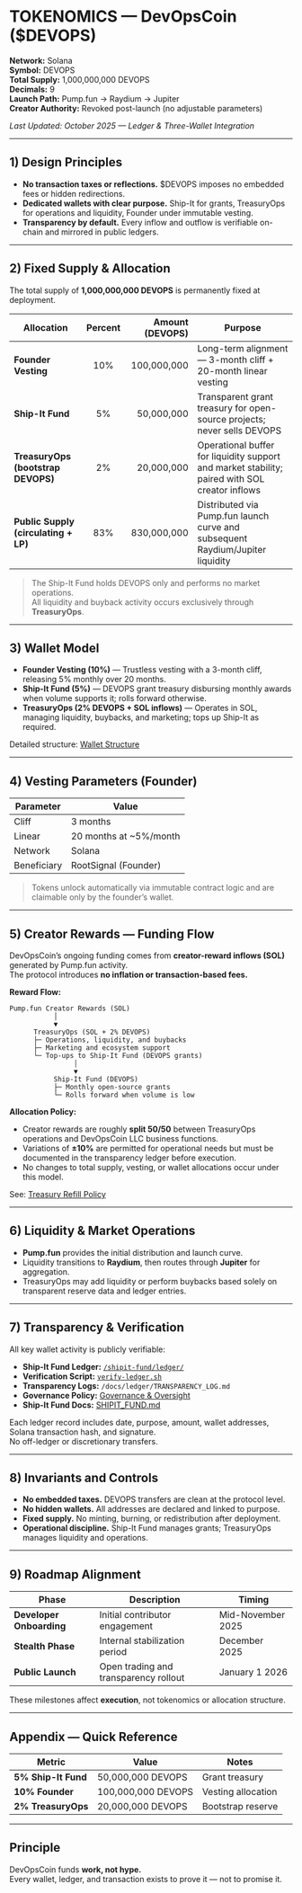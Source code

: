 # TOKENOMICS — DevOpsCoin ($DEVOPS)

**Network:** Solana  
**Symbol:** DEVOPS  
**Total Supply:** 1,000,000,000 DEVOPS  
**Decimals:** 9  
**Launch Path:** Pump.fun → Raydium → Jupiter  
**Creator Authority:** Revoked post-launch (no adjustable parameters)

_Last Updated: October 2025 — Ledger & Three-Wallet Integration_

---

## 1) Design Principles

- **No transaction taxes or reflections.** $DEVOPS imposes no embedded fees or hidden redirections.
- **Dedicated wallets with clear purpose.** Ship-It for grants, TreasuryOps for operations and liquidity, Founder under immutable vesting.
- **Transparency by default.** Every inflow and outflow is verifiable on-chain and mirrored in public ledgers.

---

## 2) Fixed Supply & Allocation

The total supply of **1,000,000,000 DEVOPS** is permanently fixed at deployment.

| Allocation                           | Percent | Amount (DEVOPS) | Purpose                                                                                        |
| ------------------------------------ | :-----: | --------------: | ---------------------------------------------------------------------------------------------- |
| **Founder Vesting**                  |   10%   |     100,000,000 | Long-term alignment — 3-month cliff + 20-month linear vesting                                  |
| **Ship-It Fund**                     |   5%    |      50,000,000 | Transparent grant treasury for open-source projects; never sells DEVOPS                        |
| **TreasuryOps (bootstrap DEVOPS)**   |   2%    |      20,000,000 | Operational buffer for liquidity support and market stability; paired with SOL creator inflows |
| **Public Supply (circulating + LP)** |   83%   |     830,000,000 | Distributed via Pump.fun launch curve and subsequent Raydium/Jupiter liquidity                 |

> The Ship-It Fund holds DEVOPS only and performs no market operations.  
> All liquidity and buyback activity occurs exclusively through **TreasuryOps**.

---

## 3) Wallet Model

- **Founder Vesting (10%)** — Trustless vesting with a 3-month cliff, releasing 5% monthly over 20 months.
- **Ship-It Fund (5%)** — DEVOPS grant treasury disbursing monthly awards when volume supports it; rolls forward otherwise.
- **TreasuryOps (2% DEVOPS + SOL inflows)** — Operates in SOL, managing liquidity, buybacks, and marketing; tops up Ship-It as required.

Detailed structure: [Wallet Structure](./WALLET_STRUCTURE.md)

---

## 4) Vesting Parameters (Founder)

| Parameter   | Value                  |
| ----------- | ---------------------- |
| Cliff       | 3 months               |
| Linear      | 20 months at ~5%/month |
| Network     | Solana                 |
| Beneficiary | RootSignal (Founder)   |

> Tokens unlock automatically via immutable contract logic and are claimable only by the founder’s wallet.

---

## 5) Creator Rewards — Funding Flow

DevOpsCoin’s ongoing funding comes from **creator-reward inflows (SOL)** generated by Pump.fun activity.  
The protocol introduces **no inflation or transaction-based fees.**

**Reward Flow:**

```text
Pump.fun Creator Rewards (SOL)
           │
           ▼
      TreasuryOps (SOL + 2% DEVOPS)
      ├─ Operations, liquidity, and buybacks
      ├─ Marketing and ecosystem support
      └─ Top-ups to Ship-It Fund (DEVOPS grants)
                │
                ▼
           Ship-It Fund (DEVOPS)
           ├─ Monthly open-source grants
           └─ Rolls forward when volume is low
```

**Allocation Policy:**

- Creator rewards are roughly **split 50/50** between TreasuryOps operations and DevOpsCoin LLC business functions.
- Variations of **±10%** are permitted for operational needs but must be documented in the transparency ledger before execution.
- No changes to total supply, vesting, or wallet allocations occur under this model.

See: [Treasury Refill Policy](./TREASURY_REFILL_POLICY.md)

---

## 6) Liquidity & Market Operations

- **Pump.fun** provides the initial distribution and launch curve.
- Liquidity transitions to **Raydium**, then routes through **Jupiter** for aggregation.
- TreasuryOps may add liquidity or perform buybacks based solely on transparent reserve data and ledger entries.

---

## 7) Transparency & Verification

All key wallet activity is publicly verifiable:

- **Ship-It Fund Ledger:** [`/shipit-fund/ledger/`](../../shipit-fund/ledger/)
- **Verification Script:** [`verify-ledger.sh`](../../shipit-fund/ledger/verify-ledger.sh)
- **Transparency Logs:** `/docs/ledger/TRANSPARENCY_LOG.md`
- **Governance Policy:** [Governance & Oversight](../operations/GOVERNANCE.md)
- **Ship-It Fund Docs:** [SHIPIT_FUND.md](./SHIPIT_FUND.md)

Each ledger record includes date, purpose, amount, wallet addresses, Solana transaction hash, and signature.  
No off-ledger or discretionary transfers.

---

## 8) Invariants and Controls

- **No embedded taxes.** DEVOPS transfers are clean at the protocol level.
- **No hidden wallets.** All addresses are declared and linked to purpose.
- **Fixed supply.** No minting, burning, or redistribution after deployment.
- **Operational discipline.** Ship-It Fund manages grants; TreasuryOps manages liquidity and operations.

---

## 9) Roadmap Alignment

| Phase                    | Description                           | Timing            |
| ------------------------ | ------------------------------------- | ----------------- |
| **Developer Onboarding** | Initial contributor engagement        | Mid-November 2025 |
| **Stealth Phase**        | Internal stabilization period         | December 2025     |
| **Public Launch**        | Open trading and transparency rollout | January 1 2026    |

These milestones affect **execution**, not tokenomics or allocation structure.

---

## Appendix — Quick Reference

| Metric              | Value              | Notes              |
| ------------------- | ------------------ | ------------------ |
| **5% Ship-It Fund** | 50,000,000 DEVOPS  | Grant treasury     |
| **10% Founder**     | 100,000,000 DEVOPS | Vesting allocation |
| **2% TreasuryOps**  | 20,000,000 DEVOPS  | Bootstrap reserve  |

---

## Principle

DevOpsCoin funds **work, not hype.**  
Every wallet, ledger, and transaction exists to prove it — not to promise it.
